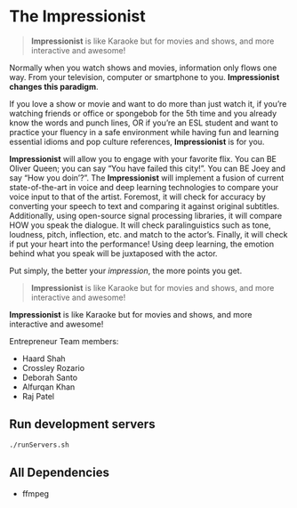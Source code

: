 # The Impressionist

> **Impressionist** is like Karaoke but for movies and shows, and more interactive and awesome!

Normally when you watch shows and movies, information only flows one way. From your television, computer or smartphone to you. **Impressionist changes this paradigm**. 
	
If you love a show or movie and want to do more than just watch it, if you’re watching friends or office or spongebob for the 5th time and you already know the words and punch lines, OR if you’re an ESL student and want to practice your fluency in a safe environment while having fun and learning essential idioms and pop culture references, **Impressionist** is for you. 

**Impressionist** will allow you to engage with your favorite flix. You can BE Oliver Queen; you can say “You have failed this city!”. You can BE Joey and say “How you doin’?”. The **Impressionist** will implement a fusion of current state-of-the-art in voice and deep learning technologies to compare your voice input to that of the artist. Foremost, it will check for accuracy by converting your speech to text and comparing it against original subtitles. Additionally, using open-source signal processing libraries, it will compare HOW you speak the dialogue. It will check paralinguistics such as tone, loudness, pitch, inflection, etc. and match to the actor’s. Finally, it will check if put your heart into the performance! Using deep learning, the emotion behind what you speak will be juxtaposed with the actor. 

Put simply, the better your *impression*, the more points you get. 

> **Impressionist** is like Karaoke but for movies and shows, and more interactive and awesome!

**Impressionist** is like Karaoke but for movies and shows, and more interactive and awesome!

Entrepreneur Team members:
- Haard Shah
- Crossley Rozario
- Deborah Santo
- Alfurqan Khan
- Raj Patel

## Run development servers

```bash
./runServers.sh
```

## All Dependencies

- ffmpeg